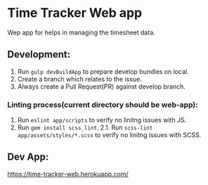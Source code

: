 # Time Tracker Web app

Wep app for helps in managing the timesheet data.

## Development:
1. Run `gulp devBuildApp` to prepare develop bundles on local.
2. Create a branch which relates to the issue.
3. Always create a Pull Request(PR) against develop branch.

### Linting process(current directory should be web-app):
1. Run `eslint app/scripts` to verify no linitng issues with JS.
2. Run `gem install scss_lint`.
  2.1. Run `scss-lint app/assets/styles/*.scss` to verify no linitng issues with SCSS.

## Dev App:
https://time-tracker-web.herokuapp.com/
